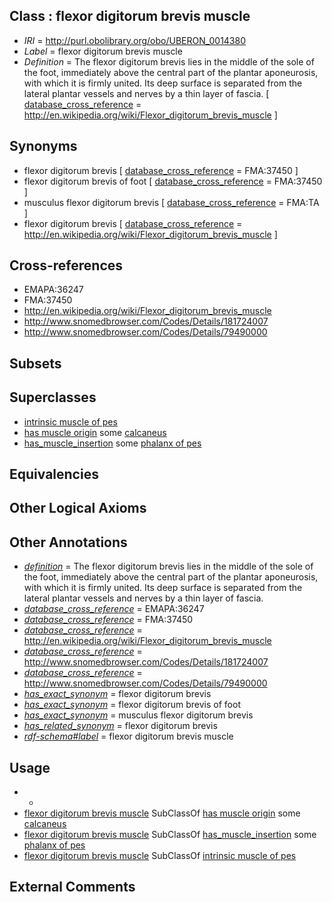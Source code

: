 
## Class : flexor digitorum brevis muscle

 * *IRI* = http://purl.obolibrary.org/obo/UBERON_0014380
 * *Label* = flexor digitorum brevis muscle
 * *Definition* = The flexor digitorum brevis lies in the middle of the sole of the foot, immediately above the central part of the plantar aponeurosis, with which it is firmly united. Its deep surface is separated from the lateral plantar vessels and nerves by a thin layer of fascia. [ [database_cross_reference](../../ef/oboInOwl#hasDbXref.md) = http://en.wikipedia.org/wiki/Flexor_digitorum_brevis_muscle ]

## Synonyms

 * flexor digitorum brevis [ [database_cross_reference](../../ef/oboInOwl#hasDbXref.md) = FMA:37450 ]
 * flexor digitorum brevis of foot [ [database_cross_reference](../../ef/oboInOwl#hasDbXref.md) = FMA:37450 ]
 * musculus flexor digitorum brevis [ [database_cross_reference](../../ef/oboInOwl#hasDbXref.md) = FMA:TA ]
 * flexor digitorum brevis [ [database_cross_reference](../../ef/oboInOwl#hasDbXref.md) = http://en.wikipedia.org/wiki/Flexor_digitorum_brevis_muscle ]

## Cross-references

 * EMAPA:36247
 * FMA:37450
 * http://en.wikipedia.org/wiki/Flexor_digitorum_brevis_muscle
 * http://www.snomedbrowser.com/Codes/Details/181724007
 * http://www.snomedbrowser.com/Codes/Details/79490000

## Subsets


## Superclasses

 * [intrinsic muscle of pes](../../UBERON/78/UBERON_0014378.md)
 * [has muscle origin](../../RO/72/RO_0002372.md) some [calcaneus](../../UBERON/50/UBERON_0001450.md)
 * [has_muscle_insertion](../../RO/73/RO_0002373.md) some [phalanx of pes](../../UBERON/49/UBERON_0001449.md)

## Equivalencies


## Other Logical Axioms


## Other Annotations

 * *[definition](../../IAO/15/IAO_0000115.md)* = The flexor digitorum brevis lies in the middle of the sole of the foot, immediately above the central part of the plantar aponeurosis, with which it is firmly united. Its deep surface is separated from the lateral plantar vessels and nerves by a thin layer of fascia.
 * *[database_cross_reference](../../ef/oboInOwl#hasDbXref.md)* = EMAPA:36247
 * *[database_cross_reference](../../ef/oboInOwl#hasDbXref.md)* = FMA:37450
 * *[database_cross_reference](../../ef/oboInOwl#hasDbXref.md)* = http://en.wikipedia.org/wiki/Flexor_digitorum_brevis_muscle
 * *[database_cross_reference](../../ef/oboInOwl#hasDbXref.md)* = http://www.snomedbrowser.com/Codes/Details/181724007
 * *[database_cross_reference](../../ef/oboInOwl#hasDbXref.md)* = http://www.snomedbrowser.com/Codes/Details/79490000
 * *[has_exact_synonym](../../ym/oboInOwl#hasExactSynonym.md)* = flexor digitorum brevis
 * *[has_exact_synonym](../../ym/oboInOwl#hasExactSynonym.md)* = flexor digitorum brevis of foot
 * *[has_exact_synonym](../../ym/oboInOwl#hasExactSynonym.md)* = musculus flexor digitorum brevis
 * *[has_related_synonym](../../ym/oboInOwl#hasRelatedSynonym.md)* = flexor digitorum brevis
 * *[rdf-schema#label](../../el/rdf-schema#label.md)* = flexor digitorum brevis muscle

## Usage

 * -
 * [flexor digitorum brevis muscle](../../UBERON/80/UBERON_0014380.md) SubClassOf [has muscle origin](../../RO/72/RO_0002372.md) some [calcaneus](../../UBERON/50/UBERON_0001450.md)
 * [flexor digitorum brevis muscle](../../UBERON/80/UBERON_0014380.md) SubClassOf [has_muscle_insertion](../../RO/73/RO_0002373.md) some [phalanx of pes](../../UBERON/49/UBERON_0001449.md)
 * [flexor digitorum brevis muscle](../../UBERON/80/UBERON_0014380.md) SubClassOf [intrinsic muscle of pes](../../UBERON/78/UBERON_0014378.md)

## External Comments

